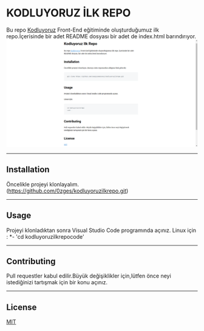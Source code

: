 # KODLUYORUZ İLK REPO
Bu repo [Kodluyoruz](https://www.kodluyoruz.org/)    Front-End eğitiminde oluşturduğumuz ilk repo.İçerisinde bir adet README dosyası bir adet de index.html barındırıyor.
![](https://raw.githubusercontent.com/Kodluyoruz/taskforce/main/git/odev1/figures/markdown.png)

---

## Installation
Öncelikle projeyi klonlayalım.(https://github.com/0zges/kodluyoruzilkrepo.git)

---

## Usage
Projeyi klonladıktan sonra Visual Studio Code programında açınız.
Linux için : *- 'cd kodluyoruzilkrepocode'

---

## Contributing

Pull requestler kabul edilir.Büyük değişiklikler için,lütfen önce neyi istediğinizi tartışmak için bir konu açınız.

---

## License
[MIT](https://choosealicense.com/licenses/mit/)



